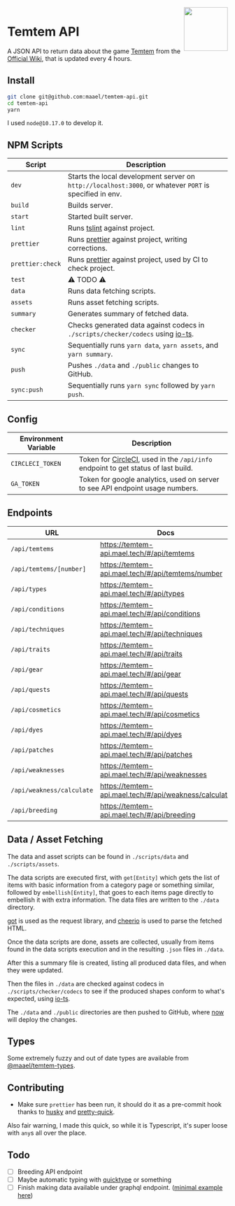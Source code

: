 <img src="https://temtem-api.mael.tech/images/portraits/temtem/large/Ganki.png" height="100" align="right" />

# Temtem API

A JSON API to return data about the game [Temtem](https://crema.gg/games/temtem/) from the [Official Wiki](https://temtem.gamepedia.com/), that is updated every 4 hours.

## Install

```sh
git clone git@github.com:maael/temtem-api.git
cd temtem-api
yarn
```

I used `node@10.17.0` to develop it.

## NPM Scripts

| Script           | Description                                                                                                        |
| ---------------- | ------------------------------------------------------------------------------------------------------------------ |
| `dev`            | Starts the local development server on `http://localhost:3000`, or whatever `PORT` is specified in env.            |
| `build`          | Builds server.                                                                                                     |
| `start`          | Started built server.                                                                                              |
| `lint`           | Runs [tslint](https://www.npmjs.com/package/tslint) against project.                                               |
| `prettier`       | Runs [prettier](https://www.npmjs.com/package/prettier) against project, writing corrections.                      |
| `prettier:check` | Runs [prettier](https://www.npmjs.com/package/prettier) against project, used by CI to check project.              |
| `test`           | ⚠️ TODO ⚠️                                                                                                         |
| `data`           | Runs data fetching scripts.                                                                                        |
| `assets`         | Runs asset fetching scripts.                                                                                       |
| `summary`        | Generates summary of fetched data.                                                                                 |
| `checker`        | Checks generated data against codecs in `./scripts/checker/codecs` using [io-ts](https://github.com/gcanti/io-ts). |
| `sync`           | Sequentially runs `yarn data`, `yarn assets`, and `yarn summary`.                                                  |
| `push`           | Pushes `./data` and `./public` changes to GitHub.                                                                  |
| `sync:push`      | Sequentially runs `yarn sync` followed by `yarn push`.                                                             |

## Config

| Environment Variable | Description                                                                                               |
| -------------------- | --------------------------------------------------------------------------------------------------------- |
| `CIRCLECI_TOKEN`     | Token for [CircleCI](http://circleci.com/), used in the `/api/info` endpoint to get status of last build. |
| `GA_TOKEN`           | Token for google analytics, used on server to see API endpoint usage numbers.                             |

## Endpoints

| URL                       | Docs                                                  |
| ------------------------- | ----------------------------------------------------- |
| `/api/temtems`            | https://temtem-api.mael.tech/#/api/temtems            |
| `/api/temtems/[number]`   | https://temtem-api.mael.tech/#/api/temtems/number     |
| `/api/types`              | https://temtem-api.mael.tech/#/api/types              |
| `/api/conditions`         | https://temtem-api.mael.tech/#/api/conditions         |
| `/api/techniques`         | https://temtem-api.mael.tech/#/api/techniques         |
| `/api/traits`             | https://temtem-api.mael.tech/#/api/traits             |
| `/api/gear`               | https://temtem-api.mael.tech/#/api/gear               |
| `/api/quests`             | https://temtem-api.mael.tech/#/api/quests             |
| `/api/cosmetics`          | https://temtem-api.mael.tech/#/api/cosmetics          |
| `/api/dyes`               | https://temtem-api.mael.tech/#/api/dyes               |
| `/api/patches`            | https://temtem-api.mael.tech/#/api/patches            |
| `/api/weaknesses`         | https://temtem-api.mael.tech/#/api/weaknesses         |
| `/api/weakness/calculate` | https://temtem-api.mael.tech/#/api/weakness/calculate |
| `/api/breeding`           | https://temtem-api.mael.tech/#/api/breeding           |

## Data / Asset Fetching

The data and asset scripts can be found in `./scripts/data` and `./scripts/assets`.

The data scripts are executed first, with `get[Entity]` which gets the list of items with basic information from a category page or something similar, followed by `embellish[Entity]`, that goes to each items page directly to embellish it with extra information. The data files are written to the `./data` directory.

[got](https://www.npmjs.com/package/got) is used as the request library, and [cheerio](https://www.npmjs.com/package/cheerio) is used to parse the fetched HTML.

Once the data scripts are done, assets are collected, usually from items found in the data scripts execution and in the resulting `.json` files in `./data`.

After this a summary file is created, listing all produced data files, and when they were updated.

Then the files in `./data` are checked against codecs in `./scripts/checker/codecs` to see if the produced shapes conform to what's expected, using [io-ts](https://github.com/gcanti/io-ts).

The `./data` and `./public` directories are then pushed to GitHub, where [now](https://github.com/zeit/now) will deploy the changes.

## Types

Some extremely fuzzy and out of date types are available from [@maael/temtem-types](https://www.npmjs.com/package/@maael/temtem-types).

## Contributing

- Make sure `prettier` has been run, it should do it as a pre-commit hook thanks to [husky](https://www.npmjs.com/package/husky) and [pretty-quick](https://www.npmjs.com/package/pretty-quick).

Also fair warning, I made this quick, so while it is Typescript, it's super loose with `any`s all over the place.

## Todo

- [ ] Breeding API endpoint
- [ ] Maybe automatic typing with [quicktype](https://app.quicktype.io/) or something
- [ ] Finish making data available under graphql endpoint. ([minimal example here](https://github.com/zeit/next.js/pull/7804/files))
